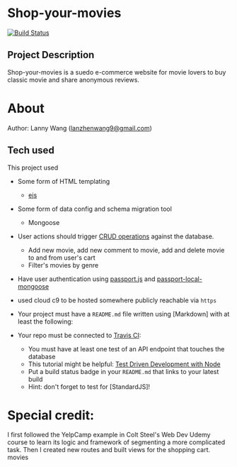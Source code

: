 # Shop-your-movies
[![Build Status](https://travis-ci.com/LannyWang009/2ndproject.svg?branch=master)](https://travis-ci.com/LannyWang009/2ndproject)

## Project Description
Shop-your-movies is a suedo e-commerce website for movie lovers to buy classic movie and share anonymous reviews. 

# About

Author: Lanny Wang (lanzhenwang9@gmail.com)

## Tech used

This project used
- Some form of HTML templating
  -  [ejs](https://ejs.co/)

- Some form of data config and schema migration tool
  - Mongoose

- User actions should trigger [CRUD operations](https://en.wikipedia.org/wiki/Create,_read,_update_and_delete) against the database.
  - Add new movie, add new comment to movie, add and delete movie to and from user's cart
  - Filter's movies by genre

- Have user authentication using [passport.js](http://www.passportjs.org/) and [passport-local-mongoose](https://www.npmjs.com/package/passport-local-mongoose)

- used cloud c9 to be hosted somewhere publicly reachable via `https`

- Your project must have a `README.md` file written using [Markdown] with at least the following:

- Your repo must be connected to [Travis CI](https://travis-ci.org/):
  - You must have at least one test of an API endpoint that touches the database
  - This tutorial might be helpful: [Test Driven Development with Node](https://mherman.org/blog/test-driven-development-with-node/)
  - Put a build status badge in your `README.md` that links to your latest build
  - Hint: don't forget to test for [StandardJS]!

# Special credit: 
I first followed the YelpCamp example in Colt Steel's Web Dev Udemy course to learn its logic and framework of segmenting a more complicated task. Then I created new routes and built views for the shopping cart. 
 movies
